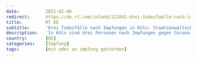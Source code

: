 ```yaml
---
date:          2021-02-06
redirect:      https://de.rt.com/inland/112841-drei-todesfaelle-nach-impfung-in-koeln/
title:         RT DE
subtitle:      'Drei Todesfälle nach Impfungen in Köln: Staatsanwaltschaft ordnet Obduktionen an'
description:   'In Köln sind drei Personen nach Impfungen gegen Corona verstorben. Die Staatsanwaltschaft ordnete rechtsmedizinische Untersuchen an, damit man ausschließen könne, dass eine strafbare Fehlbehandlung vorliege. Auch dem Paul-Ehrlich-Institut wurden die Fälle gemeldet.'
country:       [DE]
categories:    [Impfung]
tags:          [mit oder an impfung gestorben]
---
```

